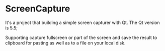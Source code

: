 # ScreenCapture
It's a project that building a simple screen capturer with Qt. The Qt version is 5.5;

Supporting capture fullscreen or  part of the screen and save the result to clipboard for pasting as well as to a file on your local disk.

